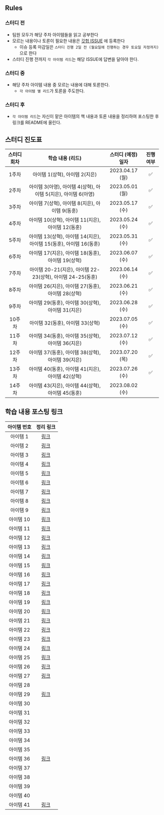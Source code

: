 ## Rules
### 스터디 전
* 팀원 모두가 해당 주차 아이템들을 읽고 공부한다
* 모르는 내용이나 토론이 필요한 내용은 [깃헙 ISSUE](https://github.com/2023-java-study/book-study/issues) 에 등록한다
  * 이슈 등록 마감일은 `스터디 진행 2일 전 (월요일에 진행하는 경우 토요일 자정까지)`으로 한다
* 스터디 진행 전까지 `각 아이템 리드`는 해당 ISSUE에 답변을 달아야 한다.

### 스터디 중
* 해당 주차 아이템 내용 중 모르는 내용에 대해 토론한다.
  * `각 아이템 별 리드`가 토론을 주도한다.

### 스터디 후
* `각 아이템 리드`는 자신이 맡은 아이템의 책 내용과 토론 내용을 정리하여 포스팅한 후 링크를 README에 올린다. 

## 스터디 진도표
| 스터디 회차 | 학습 내용 (리드) | 스터디 (예정) 일자 | 진행 여부 |
| :---: | :---: | :---: | :---: |
| 1주차 | 아이템 1(상혁), 아이템 2(지은) | 2023.04.17 (월) | ✅ |
| 2주차 | 아이템 3(아영), 아이템 4(상혁), 아이템 5(지은), 아이템 6(아영) | 2023.05.01 (월) | ✅ |
| 3주차 | 아이템 7(상혁), 아이템 8(지은), 아이템 9(동훈) | 2023.05.17 (수) | ✅ |
| 4주차 | 아이템 10(상혁), 아이템 11(지은), 아이템 12(동훈) | 2023.05.24 (수) | ✅ |
| 5주차 | 아이템 13(상혁), 아이템 14(지은), 아이템 15(동훈), 아이템 16(동훈) | 2023.05.31 (수) | ✅ |
| 6주차 | 아이템 17(지은), 아이템 18(동훈), 아이템 19(상혁) | 2023.06.07 (수) | ✅ |
| 7주차 | 아이템 20-21(지은), 아이템 22-23(상혁), 아이템 24-25(동훈) | 2023.06.14 (수) | ✅ |
| 8주차 | 아이템 26(지은), 아이템 27(동훈), 아이템 28(상혁) | 2023.06.21 (수) | ✅ |
| 9주차 | 아이템 29(동훈), 아이템 30(상혁), 아이템 31(지은) | 2023.06.28 (수) | ✅ |
| 10주차 | 아이템 32(동훈), 아이템 33(상혁) | 2023.07.05 (수) | ✅ |
| 11주차 | 아이템 34(동훈), 아이템 35(상혁), 아이템 36(지은) | 2023.07.12 (수) | ✅ |
| 12주차 | 아이템 37(동훈), 아이템 38(상혁), 아이템 39(지은) | 2023.07.20 (목) | ✅ |
| 13주차 | 아이템 40(동훈), 아이템 41(지은), 아이템 42(상혁) | 2023.07.26 (수) | ✅ |
| 14주차 | 아이템 43(지은), 아이템 44(상혁), 아이템 45(동훈) | 2023.08.02 (수) |  |

## 학습 내용 포스팅 링크
| 아이템 번호 | 정리 링크 |
| :---: | :---: |
| 아이템 1 | [링크](https://sh-hyun.tistory.com/100) |
| 아이템 2 | [링크](https://righteous-galette-116.notion.site/Item-2-d08e1b3581da4926a84a473164a2af9b) |
| 아이템 3 | [링크](https://velog.io/@onionlily123/아이템3.-private-생성자나-열거-타입으로-싱글턴임을-보증하라-28xt6djx) |
| 아이템 4 | [링크](https://sh-hyun.tistory.com/104) |
| 아이템 5 | [링크](https://righteous-galette-116.notion.site/Item-5-73fe936c2b6a405ab0f890505eb170fe) |
| 아이템 6 | [링크](https://velog.io/@onionlily123/아이템6.-불필요한-객체-생성을-피하라) |
| 아이템 7 | [링크](https://sh-hyun.tistory.com/105) |
| 아이템 8 | [링크](https://righteous-galette-116.notion.site/Item-8-finalizer-cleaner-560de54aedf34859be2eef2ab520da8e) |
| 아이템 9 | [링크](https://velog.io/@nuh__d/item9) |
| 아이템 10 | [링크](https://sh-hyun.tistory.com/106) |
| 아이템 11 | [링크](https://www.notion.so/Item-11-equals-hashCode-b2f6950c4a764cf68552e23ac26004f2?pvs=4) |
| 아이템 12 | [링크](https://velog.io/@nuh__d/item-12-toString%EC%9D%84-%ED%95%AD%EC%83%81-%EC%9E%AC%EC%A0%95%EC%9D%98%ED%95%98%EB%9D%BC)|
| 아이템 13 | [링크](https://sh-hyun.tistory.com/110) |
| 아이템 14 | [링크](https://www.notion.so/Item-14-Comparable-a754ad4cd2a34d58a9cfbadd54ebcc4b?pvs=4) |
| 아이템 15 | [링크](https://velog.io/@nuh__d/item-15-%ED%81%B4%EB%9E%98%EC%8A%A4%EC%99%80-%EB%A9%A4%EB%B2%84%EC%9D%98-%EC%A0%91%EA%B7%BC-%EA%B6%8C%ED%95%9C%EC%9D%84-%EC%B5%9C%EC%86%8C%ED%99%94%ED%95%98%EB%9D%BC) |
| 아이템 16 | [링크](https://velog.io/@nuh__d/item-16) |
| 아이템 17 | [링크](https://www.notion.so/Item-17-8cffdc88132a4a7e8fa27cf877945279?pvs=4) |
| 아이템 18 | [링크](https://velog.io/@nuh__d/%EC%83%81%EC%86%8D%EB%B3%B4%EB%8B%A4%EB%8A%94-%EC%BB%B4%ED%8F%AC%EC%A7%80%EC%85%98%EC%9D%84-%EC%82%AC%EC%9A%A9%ED%95%98%EB%9D%BC) |
| 아이템 19 | [링크](https://sh-hyun.tistory.com/113) |
| 아이템 20 | [링크](https://www.notion.so/Item-20-f6705955c75148c1a34eb21a0c96d5f5?pvs=4) |
| 아이템 21 | [링크](https://www.notion.so/Item-21-ab541512587240dbaf8b274ec9a780cd?pvs=4) |
| 아이템 22 | [링크](https://sh-hyun.tistory.com/114) |
| 아이템 23 | [링크](https://sh-hyun.tistory.com/115) |
| 아이템 24 | [링크](https://velog.io/@nuh__d/item-24) |
| 아이템 25 | [링크](https://velog.io/@nuh__d/item-25-%ED%86%B1%EB%A0%88%EB%B2%A8-%ED%81%B4%EB%9E%98%EC%8A%A4%EB%8A%94-%ED%95%9C-%ED%8C%8C%EC%9D%BC%EC%97%90-%ED%95%98%EB%82%98%EB%A7%8C-%EB%8B%B4%EC%9C%BC%EB%9D%BC) |
| 아이템 26 | [링크](https://righteous-galette-116.notion.site/Item-26-8c4ce86749c4436cabfd775ce942bcab?pvs=4) |
| 아이템 27 | [링크](https://velog.io/@nuh__d/item-27-%EB%B9%84%EA%B2%80%EC%82%AC-%EA%B2%BD%EA%B3%A0%EB%A5%BC-%EC%A0%9C%EA%B1%B0%ED%95%98%EB%9D%BC) |
| 아이템 28 |  |
| 아이템 29 |  [링크](https://velog.io/@nuh__d/item-29-%EC%9D%B4%EC%99%95%EC%9D%B4%EB%A9%B4-%EC%A0%9C%EB%84%A4%EB%A6%AD-%ED%83%80%EC%9E%85%EC%9C%BC%EB%A1%9C-%EB%A7%8C%EB%93%A4%EB%9D%BC)|
| 아이템 30 |  |
| 아이템 31 |  |
| 아이템 32 |  |
| 아이템 33 |  |
| 아이템 34 |  |
| 아이템 35 |  |
| 아이템 36 | [링크](https://righteous-galette-116.notion.site/Item-36-EnumSet-f727c885280647c09fff99c03b2b9430?pvs=4) |
| 아이템 37 |  |
| 아이템 38 |  |
| 아이템 39 |  |
| 아이템 40 |  |
| 아이템 41 | [링크](https://righteous-galette-116.notion.site/Item-41-5c720a222e244da3b833857f9c197a9a?pvs=4) |

